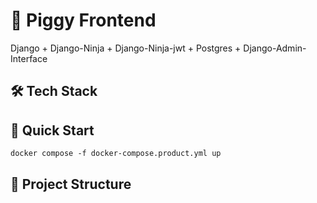# 🐷 Piggy Frontend

Django + Django-Ninja + Django-Ninja-jwt + Postgres + Django-Admin-Interface

## 🛠️ Tech Stack

## 🚀 Quick Start

```
docker compose -f docker-compose.product.yml up
```

## 📁 Project Structure

```

```
